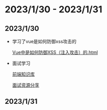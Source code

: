 # 2023/1/30 - 2023/1/31

## 2023/1/30
- 学习了vue是如何防御xss攻击的

  [Vue中是如何防御XSS（注入攻击）的.html](https://codevity.top/article/harvest/i-know/10-Vue中是如何防御XSS（注入攻击）的.html)
  
- 面试学习

  [前端知识库](https://www.html5iq.com/600fe22e9ab55c133a956711.html)

  [面试资源分享](https://www.yuque.com/yayu/nice-people/wtxq0o#ugiMo27NIeQudp1ppbDRv0v7s2Y3wSsz)

## 2023/1/31